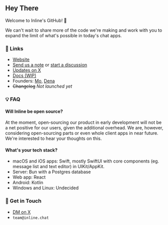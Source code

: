 ## Hey There

Welcome to Inline's GitHub! 👋

We can't wait to share more of the code we're making and work with you to expand the limit of what's possible in today's chat apps.

### 🔗 Links

- [Website](https://inline.chat)
- [Send us a note](https://inline.chat/feedback) or [start a discussion](https://github.com/inlinehq/.github/discussions)
- [Updates on X](https://x.com/inline_chat)
- [Docs (WIP)](https://inline.chat/docs)
- Founders: [Mo](https://x.com/morajabi), [Dena](https://x.com/dena_sohrabi)
- ~~Changelog~~ _Not launched yet_

### 💡 FAQ

#### Will Inline be open source?

At the moment, open-sourcing our product in early development will not be a net positive for our users, given the additional overhead. We are, however, considering open-sourcing parts or even whole client apps in near future. We're interested to hear your thoughts on this.

#### What's your tech stack?

- macOS and iOS apps: Swift, mostly SwiftUI with core components (eg. message list and text editor) in UIKit/AppKit.
- Server: Bun with a Postgres database
- Web app: React
- Android: Kotlin
- Windows and Linux: Undecided
 
### 💬 Get in Touch

- [DM on X](https://x.com/messages/compose?recipient_id=2995822990&text=hey%20there%2C%20coming%20from%20Inline%27s%20GitHub%21)
- `team@inline.chat`
